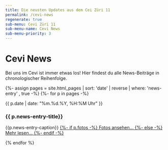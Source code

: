 ```yaml
---
title: Die neusten Updates aus dem Cei Züri 11
permalink: /cevi-news
regenerate: true
sub-menu: Cevi Züri 11
sub-menu-name: Cevi News
sub-menu-priority: 3
---
```


# Cevi News

Bei uns im Cevi ist immer etwas los! Hier findest du alle News-Beiträge in chronologischer Reihenfolge.

<div class="news-feed">

{%- assign pages = site.html_pages | sort: 'date' | reverse | where: 'news-entry' , true -%}
{%- for p in pages -%}
<div class="news-entry">
<span class="news-entry-date">{{ p.date | date: "%m.%d.%Y, %H:%M Uhr" }}</span>
<h3 class="news-entry-title">{{ p.news-entry-title}}</h3>
<p class="news-entry-content">{{p.news-entry-caption}} <a href="{{ p.url }}">
{%- if p.fotos -%} Fotos ansehen... {%- else -%}     Mehr lesen... {%- endif -%}
</a></p>
</div>

{% endfor %}


</div>